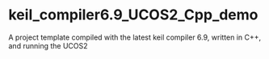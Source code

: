 # keil_compiler6.9_UCOS2_Cpp_demo
A project template compiled with the latest keil compiler 6.9, written in C++, and running the UCOS2
